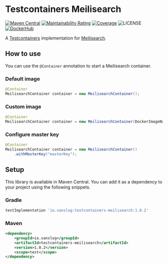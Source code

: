 Testcontainers Meilisearch
===

[![Maven Central](https://img.shields.io/maven-central/v/io.vanslog/testcontainers-meilisearch.svg?label=Maven%20Central)](https://central.sonatype.com/artifact/io.vanslog/testcontainers-meilisearch/)
[![Maintainability Rating](https://sonarcloud.io/api/project_badges/measure?project=testcontainers-meilisearch&metric=sqale_rating)](https://sonarcloud.io/summary/new_code?id=testcontainers-meilisearch)
[![Coverage](https://sonarcloud.io/api/project_badges/measure?project=testcontainers-meilisearch&metric=coverage)](https://sonarcloud.io/summary/new_code?id=testcontainers-meilisearch)
![LICENSE](https://img.shields.io/github/license/junghoon-vans/testcontainers-meilisearch?label=License)
[![DockerHub](https://img.shields.io/badge/meilisearch-v1.3.0-blue)](https://hub.docker.com/layers/getmeili/meilisearch/v1.3.0/images/sha256-f917749f925fe4107bca2473e7ed7405de5a18ad28caaf3e8cbd590f1eb27172?context=explore)

A [Testcontainers](https://www.testcontainers.org/) implementation for [Meilisearch](https://www.meilisearch.com/).

How to use
---

You can use the `@Container` annotation to start a Meilisearch container.

### Default image

```java
@Container
MeilisearchContainer container = new MeilisearchContainer();
```

### Custom image

```java
@Container
MeilisearchContainer container = new MeilisearchContainer(DockerImageName.parse("getmeili/meilisearch:latest"));
```

### Configure master key

```java
@Container
MeilisearchContainer container = new MeilisearchContainer()
    .withMasterKey("masterKey");
```

Setup
---

This library is available in Maven Central.
You can add it as a dependency to your project using the following snippets.

### Gradle

```groovy
testImplementation 'io.vanslog:testcontainers-meilisearch:1.0.2'
```

### Maven
```xml
<dependency>
    <groupId>io.vanslog</groupId>
    <artifactId>testcontainers-meilisearch</artifactId>
    <version>1.0.2</version>
    <scope>test</scope>
</dependency>
```
